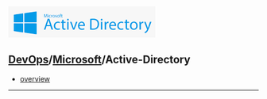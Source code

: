 [![](./resource/Active-Directory.png)](https://forsenergy.com/zh-cn/ad_ds)
## [DevOps]/[Microsoft]/Active-Directory

- [overview](https://www.jianshu.com/p/9bcd76fafbd4)

---
[DevOps]: <../../README.md>
[Microsoft]: <../Microsoft.md>